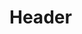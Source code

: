 <!-- TITLE: Samba Of Swords -->
<!-- SUBTITLE: This song erects a barrier of blades around you.  Grants increased mitigation to all melee attacks as well as a damage shield. -->

# Header